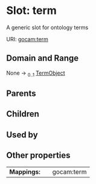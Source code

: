
# Slot: term

A generic slot for ontology terms

URI: [gocam:term](https://w3id.org/gocam/term)


## Domain and Range

None &#8594;  <sub>0..1</sub> [TermObject](TermObject.md)

## Parents


## Children


## Used by


## Other properties

|  |  |  |
| --- | --- | --- |
| **Mappings:** | | gocam:term |
